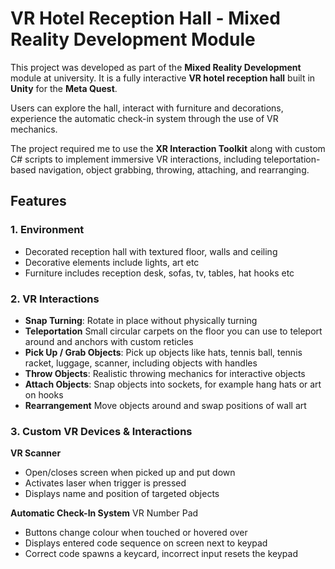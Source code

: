 # VR Hotel Reception Hall - Mixed Reality Development Module
This project was developed as part of the **Mixed Reality Development** module at university. It is a fully interactive **VR hotel reception hall** built in **Unity** for the **Meta Quest**.

Users can explore the hall, interact with furniture and decorations, experience the automatic check-in system through the use of VR mechanics.

The project required me to use the **XR Interaction Toolkit** along with custom C# scripts to implement immersive VR interactions, including teleportation-based navigation, object grabbing, throwing, attaching, and rearranging.

## Features
### 1. Environment
- Decorated reception hall with textured floor, walls and ceiling
- Decorative elements include lights, art etc
- Furniture includes reception desk, sofas, tv, tables, hat hooks etc

### 2. VR Interactions
- **Snap Turning**: Rotate in place without physically turning
- **Teleportation** Small circular carpets on the floor you can use to teleport around and anchors with custom reticles
- **Pick Up / Grab Objects**: Pick up objects like hats, tennis ball, tennis racket, luggage, scanner, including objects with handles
- **Throw Objects**: Realistic throwing mechanics for interactive objects
- **Attach Objects**: Snap objects into sockets, for example hang hats or art on hooks
- **Rearrangement** Move objects around and swap positions of wall art

### 3. Custom VR Devices & Interactions
**VR Scanner**
- Open/closes screen when picked up and put down
- Activates laser when trigger is pressed
- Displays name and position of targeted objects

**Automatic Check-In System**
VR Number Pad
- Buttons change colour when touched or hovered over
- Displays entered code sequence on screen next to keypad
- Correct code spawns a keycard, incorrect input resets the keypad
